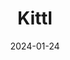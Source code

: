 ---  
layout: startup_page  
title: "Kittl"  
id: "kittl.com"  
permalink: "/kittlkittl.com01242024/"  
website: "https://www.kittl.com/feature/about-kittl"  
funding_round: "Series B"  
funding_amount: "$36M"  
investors: "IVP"  
about: "Kittl is a graphic design platform that aims to simplify the design process from ideation to production. It offers a suite of features and is incorporating AI tools like a text-to-graphic generative AI model and a design copilot. The company is focused on building a community of designers and has reported positive cash flow."  
markets: "Graphic Design, AI, Software Development"  
hq: "Berlin, Germany"  
founded_year: "2020"  
linkedin: "https://www.linkedin.com/company/kittl/"  
twitter: "https://twitter.com/kittldesign"  
instagram: ""  
facebook: "https://www.facebook.com/kittldesign"  
crunchbase: "https://www.crunchbase.com/organization/heritage-type?utm_source=linkedin&utm_medium=referral&utm_campaign=linkedin_companies&utm_content=profile_cta_anon&trk=funding_crunchbase"  
pitchbook: "https://pitchbook.com/profiles/company/482725-54"  

date_display: "24-Jan-2024"  
date: "2024-01-24"

# SEO Optimization  
meta_title: "Kittl - Series B Funding ($36M)"  
meta_description: "Kittl, Kittl is a graphic design platform that aims to simplify the design process from ideation to production. It offers a suite of features and is incorpor..."  
meta_keywords: "Kittl, Graphic Design, AI, Software Development, Series B funding"  
canonical_url: "https://startup.projectstartups.com/kittlkittl.com01242024/"  
---